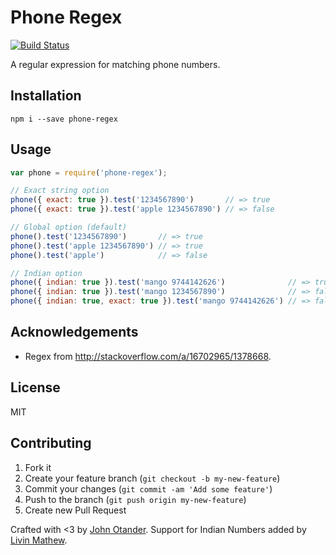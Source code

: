 # Phone Regex

[![Build Status](https://travis-ci.org/regexps/phone-regex.svg?branch=master)](https://travis-ci.org/regexps/phone-regex)

A regular expression for matching phone numbers.

## Installation

```
npm i --save phone-regex
```

## Usage

```javascript
var phone = require('phone-regex');

// Exact string option
phone({ exact: true }).test('1234567890')       // => true
phone({ exact: true }).test('apple 1234567890') // => false

// Global option (default)
phone().test('1234567890')       // => true
phone().test('apple 1234567890') // => true
phone().test('apple')            // => false

// Indian option
phone({ indian: true }).test('mango 9744142626')              // => true
phone({ indian: true }).test('mango 1234567890')              // => false
phone({ indian: true, exact: true }).test('mango 9744142626') // => false
```

## Acknowledgements

* Regex from <http://stackoverflow.com/a/16702965/1378668>.

## License

MIT

## Contributing

1. Fork it
2. Create your feature branch (`git checkout -b my-new-feature`)
3. Commit your changes (`git commit -am 'Add some feature'`)
4. Push to the branch (`git push origin my-new-feature`)
5. Create new Pull Request

Crafted with <3 by [John Otander](http://johnotander.com).
Support for Indian Numbers added by [Livin Mathew](https://github.com/Livin21).